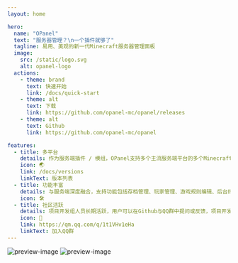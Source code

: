 ```yaml
---
layout: home

hero:
  name: "OPanel"
  text: "服务器管理？\n一个插件就够了"
  tagline: 易用、美观的新一代Minecraft服务器管理面板
  image:
    src: /static/logo.svg
    alt: opanel-logo
  actions:
    - theme: brand
      text: 快速开始
      link: /docs/quick-start
    - theme: alt
      text: 下载
      link: https://github.com/opanel-mc/opanel/releases
    - theme: alt
      text: Github
      link: https://github.com/opanel-mc/opanel

features:
  - title: 多平台
    details: 作为服务端插件 / 模组，OPanel支持多个主流服务端平台的多个Minecraft版本，包括Bukkit、Fabric、Forge和Neoforge。
    icon: 🌏
    link: /docs/versions
    linkText: 版本列表
  - title: 功能丰富
    details: 与服务端深度融合，支持功能包括存档管理、玩家管理、游戏规则编辑、后台终端、日志管理等等。
    icon: 🛠️
  - title: 社区活跃
    details: 项目开发组人员长期活跃，用户可以在Github与QQ群中提问或反馈，项目开发组将尽力解答和解决问题。
    icon: 🤗
    link: https://qm.qq.com/q/1t1VHv1eHa
    linkText: 加入QQ群
---
```


<script setup>
import { useData } from "vitepress";

const { isDark } = useData();
</script>

<div className="preview-container">

<img v-if="isDark" src="/static/preview-dark.png" alt="preview-image"/>
<img v-else src="/static/preview-light.png" alt="preview-image"/>

</div>
